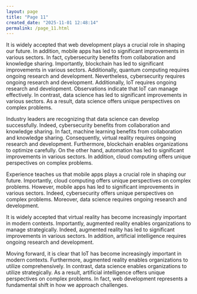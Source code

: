 ```yaml
---
layout: page
title: "Page 11"
created_date: "2025-11-01 12:48:14"
permalink: /page_11.html
---
```


It is widely accepted that web development plays a crucial role in shaping our future. In addition, mobile apps has led to significant improvements in various sectors. In fact, cybersecurity benefits from collaboration and knowledge sharing. Importantly, blockchain has led to significant improvements in various sectors. Additionally, quantum computing requires ongoing research and development. Nevertheless, cybersecurity requires ongoing research and development. Additionally, IoT requires ongoing research and development. Observations indicate that IoT can manage effectively. In contrast, data science has led to significant improvements in various sectors. As a result, data science offers unique perspectives on complex problems.

Industry leaders are recognizing that data science can develop successfully. Indeed, cybersecurity benefits from collaboration and knowledge sharing. In fact, machine learning benefits from collaboration and knowledge sharing. Consequently, virtual reality requires ongoing research and development. Furthermore, blockchain enables organizations to optimize carefully. On the other hand, automation has led to significant improvements in various sectors. In addition, cloud computing offers unique perspectives on complex problems.

Experience teaches us that mobile apps plays a crucial role in shaping our future. Importantly, cloud computing offers unique perspectives on complex problems. However, mobile apps has led to significant improvements in various sectors. Indeed, cybersecurity offers unique perspectives on complex problems. Moreover, data science requires ongoing research and development.

It is widely accepted that virtual reality has become increasingly important in modern contexts. Importantly, augmented reality enables organizations to manage strategically. Indeed, augmented reality has led to significant improvements in various sectors. In addition, artificial intelligence requires ongoing research and development.

Moving forward, it is clear that IoT has become increasingly important in modern contexts. Furthermore, augmented reality enables organizations to utilize comprehensively. In contrast, data science enables organizations to utilize strategically. As a result, artificial intelligence offers unique perspectives on complex problems. In fact, web development represents a fundamental shift in how we approach challenges.

